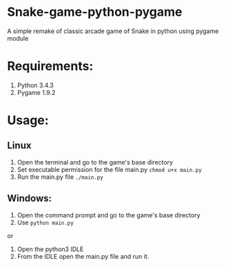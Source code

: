 # Snake-game-python-pygame
A simple remake of classic arcade game of Snake in python using pygame module

Requirements:
==============================================================
1. Python 3.4.3
2. Pygame 1.9.2

Usage:
==============================================================

Linux
--------------------------------------------------------------
1. Open the terminal and go to the game's base directory
2. Set executable permission for the file main.py
  `chmod u+x main.py`
3. Run the main.py file
  `./main.py`

Windows:
---------------------------------------------------------------
1. Open the command prompt and go to the game's base directory
2. Use `python main.py`

or

1. Open the python3 IDLE  
2. From the IDLE open the main.py file and run it.

